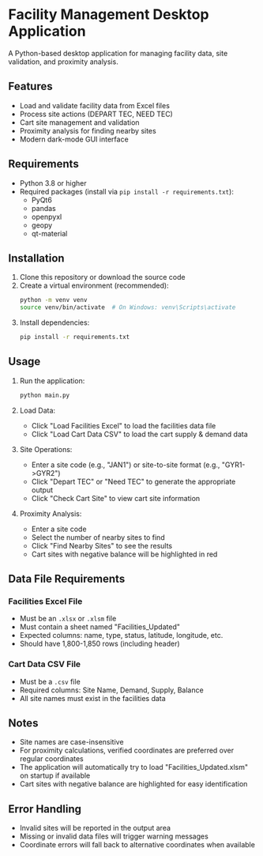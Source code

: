 # Facility Management Desktop Application

A Python-based desktop application for managing facility data, site validation, and proximity analysis.

## Features

- Load and validate facility data from Excel files
- Process site actions (DEPART TEC, NEED TEC)
- Cart site management and validation
- Proximity analysis for finding nearby sites
- Modern dark-mode GUI interface

## Requirements

- Python 3.8 or higher
- Required packages (install via `pip install -r requirements.txt`):
  - PyQt6
  - pandas
  - openpyxl
  - geopy
  - qt-material

## Installation

1. Clone this repository or download the source code
2. Create a virtual environment (recommended):
   ```bash
   python -m venv venv
   source venv/bin/activate  # On Windows: venv\Scripts\activate
   ```
3. Install dependencies:
   ```bash
   pip install -r requirements.txt
   ```

## Usage

1. Run the application:
   ```bash
   python main.py
   ```

2. Load Data:
   - Click "Load Facilities Excel" to load the facilities data file
   - Click "Load Cart Data CSV" to load the cart supply & demand data

3. Site Operations:
   - Enter a site code (e.g., "JAN1") or site-to-site format (e.g., "GYR1->GYR2")
   - Click "Depart TEC" or "Need TEC" to generate the appropriate output
   - Click "Check Cart Site" to view cart site information

4. Proximity Analysis:
   - Enter a site code
   - Select the number of nearby sites to find
   - Click "Find Nearby Sites" to see the results
   - Cart sites with negative balance will be highlighted in red

## Data File Requirements

### Facilities Excel File
- Must be an `.xlsx` or `.xlsm` file
- Must contain a sheet named "Facilities_Updated"
- Expected columns: name, type, status, latitude, longitude, etc.
- Should have 1,800-1,850 rows (including header)

### Cart Data CSV File
- Must be a `.csv` file
- Required columns: Site Name, Demand, Supply, Balance
- All site names must exist in the facilities data

## Notes

- Site names are case-insensitive
- For proximity calculations, verified coordinates are preferred over regular coordinates
- The application will automatically try to load "Facilities_Updated.xlsm" on startup if available
- Cart sites with negative balance are highlighted for easy identification

## Error Handling

- Invalid sites will be reported in the output area
- Missing or invalid data files will trigger warning messages
- Coordinate errors will fall back to alternative coordinates when available 